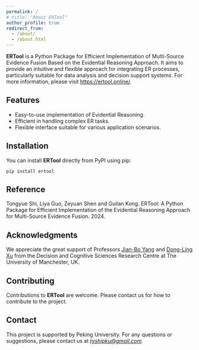 ```yaml
---
permalink: /
# title: "About ERTool"
author_profile: true
redirect_from: 
  - /about/
  - /about.html
---
```

**ERTool** is a Python Package for Efficient Implementation of Multi-Source Evidence Fusion Based on the Evidential Reasoning Approach. It aims to provide an intuitive and flexible approach for integrating ER processes, particularly suitable for data analysis and decision support systems. For more information, please visit https://ertool.online/.

## Features

- Easy-to-use implementation of Evidential Reasoning.
- Efficient in handling complex ER tasks.
- Flexible interface suitable for various application scenarios.

## Installation

You can install **ERTool** directly from PyPI using pip:

```
pip install ertool
```

## Reference
Tongyue Shi, Liya Guo, Zeyuan Shen and Guilan Kong. ERTool: A Python Package for Efficient Implementation of the Evidential Reasoning Approach for Multi-Source Evidence Fusion. 2024.

## Acknowledgments
We appreciate the great support of Professors [Jian-Bo Yang](https://personalpages.manchester.ac.uk/staff/jian-bo.yang/) and [Dong-Ling Xu](https://research.manchester.ac.uk/en/persons/ling.xu) from the Decision and Cognitive Sciences Research Centre at The University of Manchester, UK.

## Contributing
Contributions to **ERTool** are welcome. Please contact us for how to contribute to the project.

## Contact
This project is supported by Peking University. For any questions or suggestions, please contact us at *tyshipku@gmail.com*.